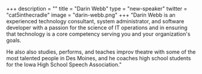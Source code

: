 +++
description = ""
title = "Darin Webb"
type = "new-speaker"
twitter = "cat5inthecradle"
image = "darin-webb.png"
+++
"Darin Webb is an experienced technology consultant, system administrator, and software developer with a passion for the science of IT operations and in ensuring that technology is a core competency serving you and your organization's goals.

He also also studies, performs, and teaches improv theatre with some of the most talented people in Des Moines, and he coaches high school students for the Iowa High School Speech Association."